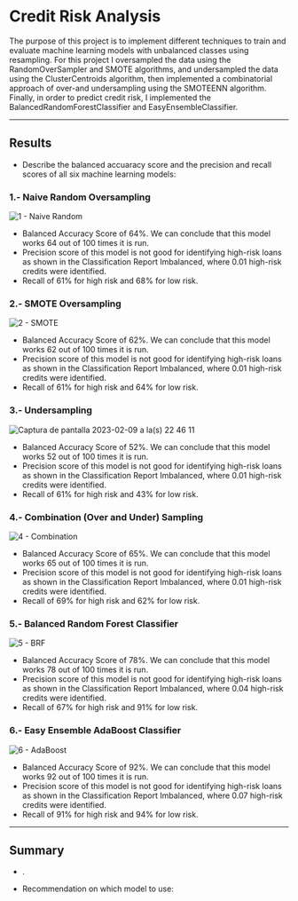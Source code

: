 # Credit Risk Analysis

The purpose of this project is to implement different techniques to train and evaluate machine learning models with unbalanced classes using resampling. For this project I oversampled the data using the RandomOverSampler and SMOTE algorithms, and undersampled the data using the ClusterCentroids algorithm, then implemented a combinatorial approach of over-and undersampling using the SMOTEENN algorithm. Finally, in order to predict credit risk, I implemented the BalancedRandomForestClassifier and EasyEnsembleClassifier.


---


## Results


* Describe the balanced accuaracy score and the precision and recall scores of all six machine learning models:

### 1.- Naive Random Oversampling

![1 - Naive Random](https://user-images.githubusercontent.com/113866707/217706569-425c475c-47a7-458b-abf9-5c8c68defa36.png)

* Balanced Accuracy Score of 64%. We can conclude that this model works 64 out of 100 times it is run.
* Precision score of this model is not good for identifying high-risk loans as shown in the Classification Report Imbalanced, where 0.01 high-risk credits were identified.
* Recall of 61% for high risk and 68% for low risk.

### 2.- SMOTE Oversampling

![2 - SMOTE](https://user-images.githubusercontent.com/113866707/217706589-9230fc07-ea71-4c74-aa09-4bd76e5a337e.png)

* Balanced Accuracy Score of 62%. We can conclude that this model works 62 out of 100 times it is run.
* Precision score of this model is not good for identifying high-risk loans as shown in the Classification Report Imbalanced, where 0.01 high-risk credits were identified.
* Recall of 61% for high risk and 64% for low risk.

### 3.- Undersampling


![Captura de pantalla 2023-02-09 a la(s) 22 46 11](https://user-images.githubusercontent.com/113866707/218003198-16a63082-a324-43d1-97de-90681063152d.png)

* Balanced Accuracy Score of 52%. We can conclude that this model works 52 out of 100 times it is run.
* Precision score of this model is not good for identifying high-risk loans as shown in the Classification Report Imbalanced, where 0.01 high-risk credits were identified.
* Recall of 61% for high risk and 43% for low risk.

### 4.- Combination (Over and Under) Sampling

![4 - Combination](https://user-images.githubusercontent.com/113866707/217706625-4c011df6-5e01-4d50-8f86-e3c8d0b4e754.png)

* Balanced Accuracy Score of 65%. We can conclude that this model works 65 out of 100 times it is run.
* Precision score of this model is not good for identifying high-risk loans as shown in the Classification Report Imbalanced, where 0.01 high-risk credits were identified.
* Recall of 69% for high risk and 62% for low risk.

### 5.- Balanced Random Forest Classifier

![5 - BRF](https://user-images.githubusercontent.com/113866707/217706641-9ce2f679-eda8-40b4-9509-ff3ec4e98429.png)

* Balanced Accuracy Score of 78%. We can conclude that this model works 78 out of 100 times it is run.
* Precision score of this model is not good for identifying high-risk loans as shown in the Classification Report Imbalanced, where 0.04 high-risk credits were identified.
* Recall of 67% for high risk and 91% for low risk.

### 6.- Easy Ensemble AdaBoost Classifier

![6 - AdaBoost](https://user-images.githubusercontent.com/113866707/217706656-99cd0858-75f5-4c00-a345-ae46ab1ff102.png)

* Balanced Accuracy Score of 92%. We can conclude that this model works 92 out of 100 times it is run.
* Precision score of this model is not good for identifying high-risk loans as shown in the Classification Report Imbalanced, where 0.07 high-risk credits were identified.
* Recall of 91% for high risk and 94% for low risk.


---

## Summary

* .


* Recommendation on which model to use:


